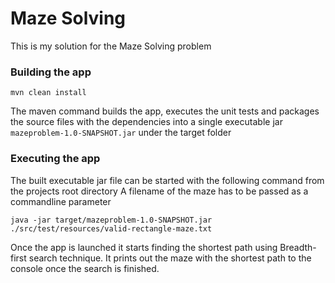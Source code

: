 # Maze Solving
This is my solution for the  Maze Solving problem

### Building the app

`mvn clean install`

The maven command builds the app, executes the unit tests and packages the source files with the 
dependencies into a single executable jar `mazeproblem-1.0-SNAPSHOT.jar` under the target folder

### Executing the app
The built executable jar file can be started with the following command from the projects root directory
A filename of the maze has to be passed as a commandline parameter

`java -jar target/mazeproblem-1.0-SNAPSHOT.jar ./src/test/resources/valid-rectangle-maze.txt`

Once the app is launched it starts finding the shortest path using Breadth-first search technique. 
It prints out the maze with the shortest path to the console once the search is finished.
